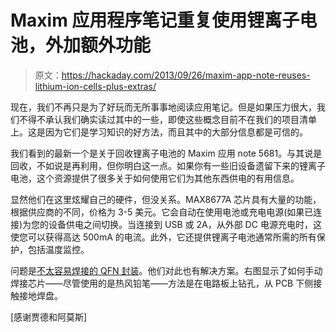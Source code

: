 # Maxim 应用程序笔记重复使用锂离子电池，外加额外功能

> 原文：<https://hackaday.com/2013/09/26/maxim-app-note-reuses-lithium-ion-cells-plus-extras/>

现在，我们不再只是为了好玩而无所事事地阅读应用笔记。但是如果压力很大，我们不得不承认我们确实读过其中的一些，即使这些概念目前不在我们的项目清单上。这是因为它们是学习知识的好方法，而且其中的大部分信息都是可信的。

我们看到的最新一个是关于回收锂离子电池的 Maxim 应用 note 5681。与其说是回收，不如说是再利用，但你明白这一点。如果你有一些旧设备遗留下来的锂离子电池，这个资源提供了很多关于如何使用它们为其他东西供电的有用信息。

显然他们在这里炫耀自己的硬件，但没关系。MAX8677A 芯片具有大量的功能，根据供应商的不同，价格为 3-5 美元。它会自动在使用电池或充电电源(如果已连接)为您的设备供电之间切换。当连接到 USB 或 2A，从外部 DC 电源充电时，这使您可以获得高达 500mA 的电流。此外，它还提供锂离子电池通常所需的所有保护，包括温度监控。

问题是[不太容易焊接的 QFN 封装](http://hackaday.com/2010/05/04/qfn-or-mlf-soldering-without-solder-paste/)。他们对此也有解决方案。右图显示了如何手动焊接芯片——尽管使用的是热风铅笔——方法是在电路板上钻孔，从 PCB 下侧接触接地焊盘。

[感谢贾德和阿莫斯]